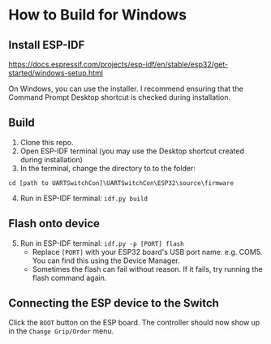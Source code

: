 # How to Build for Windows


## Install ESP-IDF
https://docs.espressif.com/projects/esp-idf/en/stable/esp32/get-started/windows-setup.html

On Windows, you can use the installer. I recommend ensuring that the Command Prompt Desktop shortcut is checked during installation.

## Build
1. Clone this repo.
2. Open ESP-IDF terminal (you may use the Desktop shortcut created during installation)
3. In the terminal, change the directory to to the folder:

`cd [path to UARTSwitchCon]\UARTSwitchCon\ESP32\source\firmware`

4. Run in ESP-IDF terminal: `idf.py build`

## Flash onto device
5. Run in ESP-IDF terminal: `idf.py -p [PORT] flash`
    - Replace `[PORT]` with your ESP32 board's USB port name. e.g. COM5. You can find this using the Device Manager.
    - Sometimes the flash can fail without reason. If it fails, try running the flash command again.

## Connecting the ESP device to the Switch
Click the `BOOT` button on the ESP board. The controller should now show up in the `Change Grip/Order` menu.